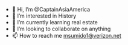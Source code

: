 - 👋 Hi, I’m @CaptainAsiaAmerica
- 👀 I’m interested in History
- 🌱 I’m currently learning real estate
- 💞️ I’m looking to collaborate on anything
- 📫 How to reach me msumido1@verizon.net
